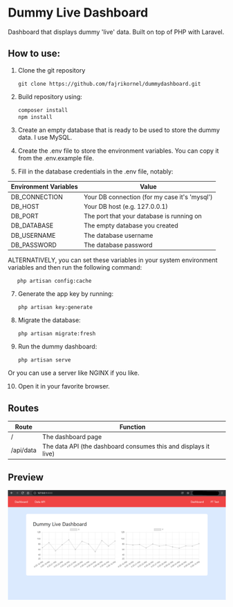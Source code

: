 # Dummy Live Dashboard
Dashboard that displays dummy 'live' data. Built on top of PHP with Laravel.

## How to use:

1. Clone the git repository

       git clone https://github.com/fajrikornel/dummydashboard.git

2. Build repository using:

       composer install
       npm install
    
4. Create an empty database that is ready to be used to store the dummy data. I use MySQL.

5. Create the .env file to store the environment variables. You can copy it from the .env.example file.

6. Fill in the database credentials in the .env file, notably:

| Environment Variables | Value |
| --------------------- | ----- |
| DB_CONNECTION         | Your DB connection (for my case it's 'mysql')
| DB_HOST               | Your DB host (e.g. 127.0.0.1) |
| DB_PORT               | The port that your database is running on |
| DB_DATABASE          | The empty database you created |
| DB_USERNAME          | The database username |
| DB_PASSWORD          | The database password |

ALTERNATIVELY, you can set these variables in your system environment variables and then run the following command:

       php artisan config:cache


7. Generate the app key by running:

       php artisan key:generate

8. Migrate the database:

       php artisan migrate:fresh
    
9. Run the dummy dashboard:

       php artisan serve

Or you can use a server like NGINX if you like.

10. Open it in your favorite browser.

## Routes

| Route     | Function  |
| --------- | --------- |
| /         | The dashboard page |
| /api/data | The data API (the dashboard consumes this and displays it live)  |

## Preview

![Dashboard Preview](./misc/preview.png)